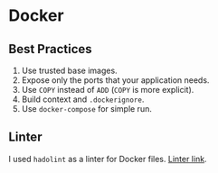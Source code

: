 # Docker

## Best Practices

1. Use trusted base images.
2. Expose only the ports that your application needs.
3. Use `COPY` instead of `ADD` (`COPY` is more explicit).
4. Build context and `.dockerignore`.
5. Use `docker-compose` for simple run.

## Linter

I used `hadolint` as a linter for Docker files.
[Linter link](https://github.com/hadolint/hadolint).